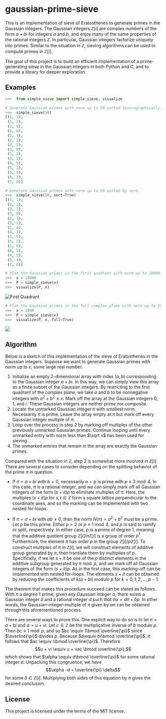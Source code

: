 # gaussian-prime-sieve

This is an implementation of sieve of Eratosthenes to generate primes in the Gaussian integers.  The Gaussian integers $\mathbb{Z}[i]$ are complex numbers of the form $a+bi$ for integers $a$ and $b$, and enjoy many of the same properties of the rational integers $\mathbb{Z}$.  In particular, Gaussian integers factorize uniquely into primes.  Similar to the situation in $\mathbb{Z}$, sieving algorithms can be used to compute primes in $\mathbb{Z}[i]$.

The goal of this project is to build an efficient implementation of a prime-generating sieve in the Gaussian integers in both Python and C, and to provide a library for deeper exploration.


## Examples

```Python
>>>  from simple_sieve import simple_sieve, visualize

# Generate Gaussian primes with norm up to 50 sorted lexicographically.
>>>  simple_sieve(50)
[(1, 1),
 (1, 2),
 (1, 4),
 (1, 6),
 (2, 1),
 (2, 3),
 (2, 5),
 (3, 0),
 (3, 2),
 (4, 1),
 (4, 5),
 (5, 2),
 (5, 4),
 (6, 1),
 (7, 0)]

# Generate Gaussian primes with norm up to 50 sorted by norm.
>>>  simple_sieve(50, sort=True)
[(1, 1),
 (1, 2),
 (2, 1),
 (3, 0),
 (2, 3),
 (3, 2),
 (1, 4),
 (4, 1),
 (2, 5),
 (5, 2),
 (1, 6),
 (6, 1),
 (4, 5),
 (5, 4),
 (7, 0)]

# Plot the Gaussian primes in the first quadrant with norm up to 10000.
>>>  x = 10000
>>>  P = simple_sieve(x)
>>>  visualize(P, x)
```
![First Quadrant](https://github.com/zebengberg/gaussian-prime-sieve/blob/master/images/first_quadrant.png)

```python
# Plot the Gaussian primes in the full complex plane with norm up to 1000.
>>>  x = 1000
>>>  P = simple_sieve(x)
>>>  visualize(P, x, full=True)
```
![](full_plane.png)



## Algorithm

Below is a sketch of this implementation of the sieve of Eratosthenes in the Gaussian integers.  Suppose we want to generate Gaussian primes with norm up to $x$, some large real number.

1. Initialize an empty 2-dimensional array with index $(a, b)$ corresponding to the Gaussian integer $a + bi$.  In this way, we can simply view this array as a finite subset of the Gaussian integers.  By restricting to the first quadrant of the complex plane, we take $a$ and $b$ to be nonnegative integers with $a^2 + b^2 \le x$.  Mark off the array at the Gaussian integers $0, 1$, and $i$.  These Gaussian integers are neither prime nor composite.
2. Locate the unmarked Gaussian integer $\pi$ with smallest norm.  Necessarily $\pi$ is prime.  Leave the array empty at $\pi$ but mark off every Gaussian integer multiple of $\pi$.
3. Loop over the process in step 2 by marking off multiples of the other previously unmarked Gaussian primes.  Continue looping until every unmarked entry with norm less than $\sqrt x$ has been used for sieving.
4. The unmarked entries that remain in the array are exactly the Gaussian primes.

Compared with the situation in $\mathbb{Z}$, step 2 is somewhat more involved in $\mathbb{Z}[i]$.  There are several cases to consider depending on the splitting behavior of the prime $\pi$ in question.


- If $\pi = a + bi$ with $b=0$, necessarily $a = p$ is prime with $p\equiv 3 \bmod 4$.  In this case, $\pi$ is a rational integer, and we can simply mark off all Gaussian integers of the form $(s + it) p$ to eliminate multiples of $\pi$.  Here, the multiples $(s + it) p$ for $s,t\in\mathbb{Z}$ form a square lattice perpendicular to the coordinate axes, and so the marking can be implemented with two nested for-loops.


- If $\pi = a + bi$ with $ab \ne 0$, then the norm $N(\pi) = a^2 + b^2$ must be a prime.  Let $p$ be this prime.  Either $p=2$ or $p\equiv 1\bmod 4$, and $p$ is said to ramify or split, respectively.  In either case, $p$ is a prime of degree 1, meaning that the additive quotient group $\mathbb{Z}[i] / \pi \mathbb{Z}[i]$ is a group of order $p^1$.  Furthermore, the element $\pi$ has order $p$ in the group $\mathbb{Z}[i] / p\mathbb{Z}[i]$.  To construct multiples of $\pi$ in $\mathbb{Z}[i]$, we will construct elements of additive group generated by $\pi$, then translate them by multiplies of $p$.  Specifically, if we let $s + it$ be one of the $p$ distinct elements in the additive subgroup generated by $\pi \bmod p$, and we mark off all Gaussian integers of the form $(s + it)p$.  As in the first case, this marking-off can be implemented with nested for-loops.  The elements $s + it$ can be obtained by reducing the coefficients of $k(a+bi)$ modulo $p$ for $k=0, 1, 2, \dots, p-1$.

The theorem that makes this procedure succeed can be stated as follows.  With $\pi$ a degree 1 prime, given any Gaussian integer $\alpha$, there exists a Gaussian integer $\delta$ and a rational integer $d$ such that $\pi\alpha = d\pi + \delta p.$  In other words, the Gaussian-integer-multiple of $\pi$ given by $\alpha \pi$ can be obtained through this aforementioned process.

There are several ways to prove this.  One explicit way to do so is to let $\pi = a + bi$ and $\alpha = u + vi$.  Let $c \in \mathbb{Z}$ be the multiplicative inverse of $b$ modulo $p$.  Then $bc \equiv 1\bmod p$, and so $bc \equiv 1\bmod \overline{\pi}$ since $\overline{\pi}$ divides $p$.  Because $a\equiv bi\bmod \overline{\pi}$, it follows that $ac \equiv i\bmod \overline{\pi}$.  Therefore
$$u + vi \equiv u + vac \bmod \overline{\pi},$$
which shows that $\alpha \equiv d\bmod \overline{\pi}$ for some rational integer $d$.  Unpacking this congruence, we have
$$\alpha  -d = \overline{\pi} \delta$$
for some $\delta \in\mathbb{Z}[i]$.  Multiplying both sides of this equation by $\pi$ gives the desired conclusion.








## License

This project is licensed under the terms of the MIT license.

